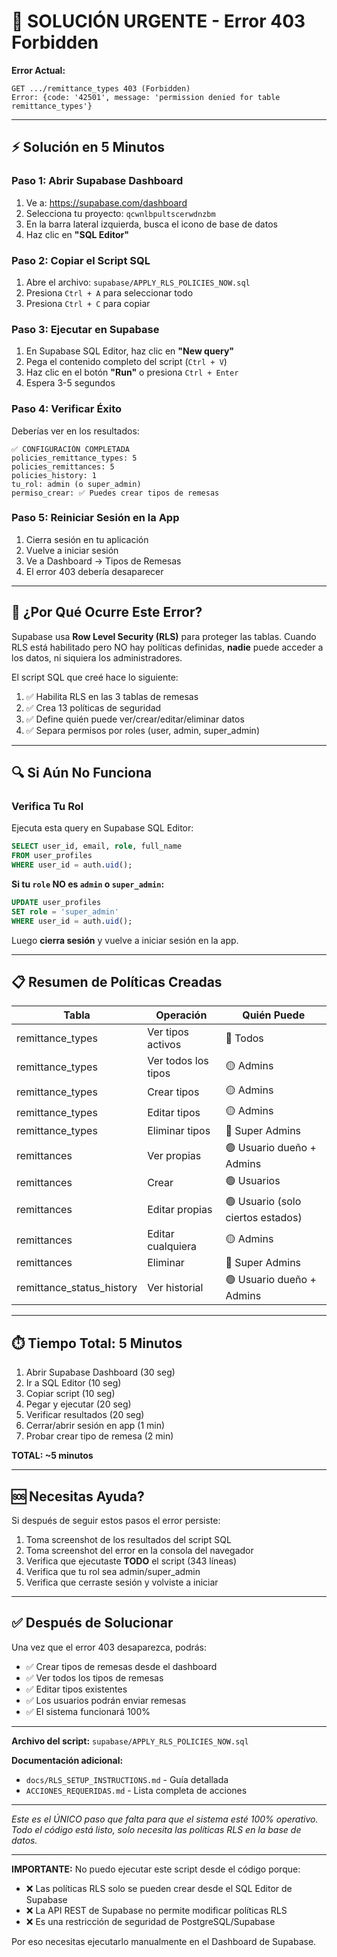 # 🔴 SOLUCIÓN URGENTE - Error 403 Forbidden

**Error Actual:**
```
GET .../remittance_types 403 (Forbidden)
Error: {code: '42501', message: 'permission denied for table remittance_types'}
```

---

## ⚡ Solución en 5 Minutos

### Paso 1: Abrir Supabase Dashboard
1. Ve a: https://supabase.com/dashboard
2. Selecciona tu proyecto: `qcwnlbpultscerwdnzbm`
3. En la barra lateral izquierda, busca el icono de base de datos
4. Haz clic en **"SQL Editor"**

### Paso 2: Copiar el Script SQL
1. Abre el archivo: `supabase/APPLY_RLS_POLICIES_NOW.sql`
2. Presiona `Ctrl + A` para seleccionar todo
3. Presiona `Ctrl + C` para copiar

### Paso 3: Ejecutar en Supabase
1. En Supabase SQL Editor, haz clic en **"New query"**
2. Pega el contenido completo del script (`Ctrl + V`)
3. Haz clic en el botón **"Run"** o presiona `Ctrl + Enter`
4. Espera 3-5 segundos

### Paso 4: Verificar Éxito
Deberías ver en los resultados:
```
✅ CONFIGURACIÓN COMPLETADA
policies_remittance_types: 5
policies_remittances: 5
policies_history: 1
tu_rol: admin (o super_admin)
permiso_crear: ✅ Puedes crear tipos de remesas
```

### Paso 5: Reiniciar Sesión en la App
1. Cierra sesión en tu aplicación
2. Vuelve a iniciar sesión
3. Ve a Dashboard → Tipos de Remesas
4. El error 403 debería desaparecer

---

## 🎯 ¿Por Qué Ocurre Este Error?

Supabase usa **Row Level Security (RLS)** para proteger las tablas. Cuando RLS está habilitado pero NO hay políticas definidas, **nadie** puede acceder a los datos, ni siquiera los administradores.

El script SQL que creé hace lo siguiente:

1. ✅ Habilita RLS en las 3 tablas de remesas
2. ✅ Crea 13 políticas de seguridad
3. ✅ Define quién puede ver/crear/editar/eliminar datos
4. ✅ Separa permisos por roles (user, admin, super_admin)

---

## 🔍 Si Aún No Funciona

### Verifica Tu Rol
Ejecuta esta query en Supabase SQL Editor:
```sql
SELECT user_id, email, role, full_name
FROM user_profiles
WHERE user_id = auth.uid();
```

**Si tu `role` NO es `admin` o `super_admin`:**
```sql
UPDATE user_profiles
SET role = 'super_admin'
WHERE user_id = auth.uid();
```

Luego **cierra sesión** y vuelve a iniciar sesión en la app.

---

## 📋 Resumen de Políticas Creadas

| Tabla | Operación | Quién Puede |
|-------|-----------|-------------|
| remittance_types | Ver tipos activos | 🔵 Todos |
| remittance_types | Ver todos los tipos | 🟡 Admins |
| remittance_types | Crear tipos | 🟡 Admins |
| remittance_types | Editar tipos | 🟡 Admins |
| remittance_types | Eliminar tipos | 🔴 Super Admins |
| remittances | Ver propias | 🟢 Usuario dueño + Admins |
| remittances | Crear | 🟢 Usuarios |
| remittances | Editar propias | 🟢 Usuario (solo ciertos estados) |
| remittances | Editar cualquiera | 🟡 Admins |
| remittances | Eliminar | 🔴 Super Admins |
| remittance_status_history | Ver historial | 🟢 Usuario dueño + Admins |

---

## ⏱️ Tiempo Total: 5 Minutos

1. Abrir Supabase Dashboard (30 seg)
2. Ir a SQL Editor (10 seg)
3. Copiar script (10 seg)
4. Pegar y ejecutar (20 seg)
5. Verificar resultados (20 seg)
6. Cerrar/abrir sesión en app (1 min)
7. Probar crear tipo de remesa (2 min)

**TOTAL: ~5 minutos**

---

## 🆘 Necesitas Ayuda?

Si después de seguir estos pasos el error persiste:

1. Toma screenshot de los resultados del script SQL
2. Toma screenshot del error en la consola del navegador
3. Verifica que ejecutaste **TODO** el script (343 líneas)
4. Verifica que tu rol sea admin/super_admin
5. Verifica que cerraste sesión y volviste a iniciar

---

## ✅ Después de Solucionar

Una vez que el error 403 desaparezca, podrás:

- ✅ Crear tipos de remesas desde el dashboard
- ✅ Ver todos los tipos de remesas
- ✅ Editar tipos existentes
- ✅ Los usuarios podrán enviar remesas
- ✅ El sistema funcionará 100%

---

**Archivo del script:** `supabase/APPLY_RLS_POLICIES_NOW.sql`

**Documentación adicional:**
- `docs/RLS_SETUP_INSTRUCTIONS.md` - Guía detallada
- `ACCIONES_REQUERIDAS.md` - Lista completa de acciones

---

*Este es el ÚNICO paso que falta para que el sistema esté 100% operativo.*
*Todo el código está listo, solo necesita las políticas RLS en la base de datos.*

---

**IMPORTANTE:** No puedo ejecutar este script desde el código porque:
- ❌ Las políticas RLS solo se pueden crear desde el SQL Editor de Supabase
- ❌ La API REST de Supabase no permite modificar políticas RLS
- ❌ Es una restricción de seguridad de PostgreSQL/Supabase

Por eso necesitas ejecutarlo manualmente en el Dashboard de Supabase.
